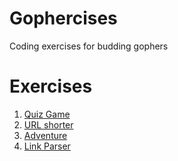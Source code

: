 # Gophercises
Coding exercises for budding gophers 

# Exercises

1. [Quiz Game](./1-quiz)
2. [URL shorter](./2-url-shortnener)
3. [Adventure](./3-adventure)
4. [Link Parser](./4-link-parser)
